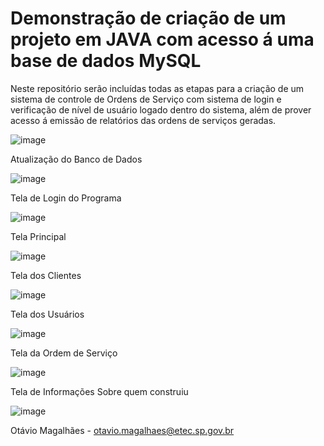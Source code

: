 # Demonstração de criação de um projeto em JAVA com acesso á uma base de dados MySQL
Neste repositório serão incluídas todas as etapas para a criação de um sistema de controle de Ordens de Serviço com sistema de login e verificação de nível de usuário logado dentro do sistema, além de prover acesso á emissão de relatórios das ordens de serviços geradas.

![image](https://user-images.githubusercontent.com/64650961/130086159-1663e20b-530a-4bc2-b3da-56b2e612cf25.png)

Atualização do Banco de Dados

![image](https://user-images.githubusercontent.com/64650961/144096175-0e6d2bc5-12a8-455a-83dd-8549e2e869b6.png)

Tela de Login do Programa

![image](https://user-images.githubusercontent.com/64650961/144096386-4cf6ed10-67e3-4b5e-82e2-5962fe1f0233.png)

Tela Principal

![image](https://user-images.githubusercontent.com/64650961/144096657-80cf5353-3958-409d-b487-7672ce345b73.png)

Tela dos Clientes

![image](https://user-images.githubusercontent.com/64650961/144096733-b54315ff-27a6-49d6-b128-828b2c5abc28.png)

Tela dos Usuários 

![image](https://user-images.githubusercontent.com/64650961/144096800-2c4d9dde-0b65-407e-a871-d2be482e3e66.png)

Tela da Ordem de Serviço

![image](https://user-images.githubusercontent.com/64650961/144096887-1c2beb4b-3bbd-4701-852e-ec0dea1f0823.png)

Tela de Informações Sobre quem construiu

![image](https://user-images.githubusercontent.com/64650961/144097313-9a559394-d9ad-43ad-95c5-ba4bed283c56.png)

Otávio Magalhães - otavio.magalhaes@etec.sp.gov.br
